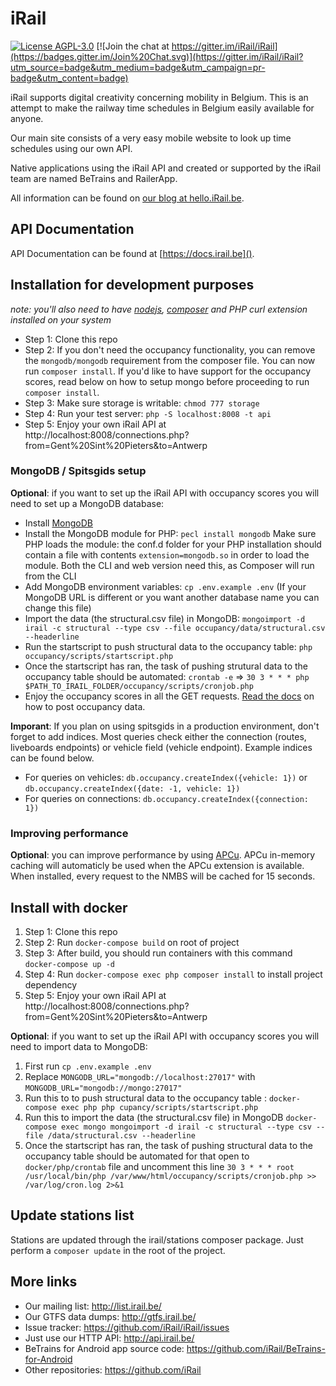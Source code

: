 # iRail

[![License AGPL-3.0](https://img.shields.io/badge/license-AGPL--3.0-brightgreen.svg)](http://www.gnu.org/licenses/agpl-3.0.html) [![Join the chat at https://gitter.im/iRail/iRail](https://badges.gitter.im/Join%20Chat.svg)](https://gitter.im/iRail/iRail?utm_source=badge&utm_medium=badge&utm_campaign=pr-badge&utm_content=badge)

iRail supports digital creativity concerning mobility in Belgium. This is an attempt to make the railway time schedules in Belgium easily available for anyone. 

Our main site consists of a very easy mobile website to look up time schedules using our own API.

Native applications using the iRail API and created or supported by the iRail team are named BeTrains and RailerApp.

All information can be found on [our blog at hello.iRail.be](http://hello.irail.be/).

## API Documentation ##

API Documentation can be found at [https://docs.irail.be]().

## Installation for development purposes ##

_note: you'll also need to have [nodejs](https://nodejs.org), [composer](http://getcomposer.org) and PHP curl extension installed on your system_

 * Step 1: Clone this repo
 * Step 2: If you don't need the occupancy functionality, you can remove the `mongodb/mongodb` requirement from the composer file. You can now run `composer install`. If you'd like to have support for the occupancy scores, read below on how to setup mongo before proceeding to run `composer install`.
 * Step 3: Make sure storage is writable: `chmod 777 storage`
 * Step 4: Run your test server: `php -S localhost:8008 -t api`
 * Step 5: Enjoy your own iRail API at http://localhost:8008/connections.php?from=Gent%20Sint%20Pieters&to=Antwerp

### MongoDB / Spitsgids setup ###
**Optional**: if you want to set up the iRail API with occupancy scores you will need to set up a MongoDB database:

 * Install [MongoDB](https://www.mongodb.com/download-center?jmp=nav#community)
 * Install the MongoDB module for PHP: `pecl install mongodb`
 Make sure PHP loads the module: the conf.d folder for your PHP installation should contain a file with contents `extension=mongodb.so` in order to load the module. Both the CLI and web version need this, as Composer will run from the CLI
 * Add MongoDB environment variables: `cp .env.example .env` (If your MongoDB URL is different or you want another database name you can change this file)
 * Import the data (the structural.csv file) in MongoDB: `mongoimport -d irail -c structural --type csv --file occupancy/data/structural.csv --headerline`
 * Run the startscript to push structural data to the occupancy table: `php occupancy/scripts/startscript.php`
 * Once the startscript has ran, the task of pushing strutural data to the occupancy table should be automated: `crontab -e` => `30 3 * * * php $PATH_TO_IRAIL_FOLDER/occupancy/scripts/cronjob.php`
 * Enjoy the occupancy scores in all the GET requests. [Read the docs](https://docs.irail.be/) on how to post occupancy data.
 
**Imporant**: If you plan on using spitsgids in a production environment, don't forget to add indices. Most queries check either the connection (routes, liveboards endpoints) or vehicle field (vehicle endpoint). Example indices can be found below.
- For queries on vehicles: `db.occupancy.createIndex({vehicle: 1})` or `db.occupancy.createIndex({date: -1, vehicle: 1})`
- For queries on connections: `db.occupancy.createIndex({connection: 1})`

### Improving performance ###
**Optional**: you can improve performance by using [APCu](http://php.net/manual/en/book.apcu.php). APCu in-memory caching will automaticly be used when the APCu extension is available. When installed, every request to the NMBS will be cached for 15 seconds.


## Install with docker
 1. Step 1: Clone this repo
 2. Step 2: Run `docker-compose build` on root of project
 3. Step 3: After build, you should run containers with this command `docker-compose up -d`
 4. Step 4: Run `docker-compose exec php composer install` to install project dependency
 5. Step 5: Enjoy your own iRail API at http://localhost:8008/connections.php?from=Gent%20Sint%20Pieters&to=Antwerp
 
 **Optional**: if you want to set up the iRail API with occupancy scores you will need to import data to MongoDB:
 
1. First run `cp .env.example .env`
2. Replace `MONGODB_URL="mongodb://localhost:27017"` with `MONGODB_URL="mongodb://mongo:27017"`
3. Run this to to push structural data to the occupancy table : `docker-compose exec php php cupancy/scripts/startscript.php`
4. Run this to import the data (the structural.csv file) in MongoDB `docker-compose exec mongo mongoimport -d irail -c structural --type csv --file /data/structural.csv --headerline`
5. Once the startscript has ran, the task of pushing structural data to the occupancy table should be automated for that open to  `docker/php/crontab` file and uncomment this line `30 3 * * * root /usr/local/bin/php /var/www/html/occupancy/scripts/cronjob.php >> /var/log/cron.log 2>&1`





## Update stations list ##

Stations are updated through the irail/stations composer package. Just perform a `composer update` in the root of the project.

## More links ##

 * Our mailing list: http://list.irail.be/
 * Our GTFS data dumps: http://gtfs.irail.be/
 * Issue tracker: https://github.com/iRail/iRail/issues
 * Just use our HTTP API: http://api.irail.be/
 * BeTrains for Android app source code: https://github.com/iRail/BeTrains-for-Android
 * Other repositories: https://github.com/iRail
